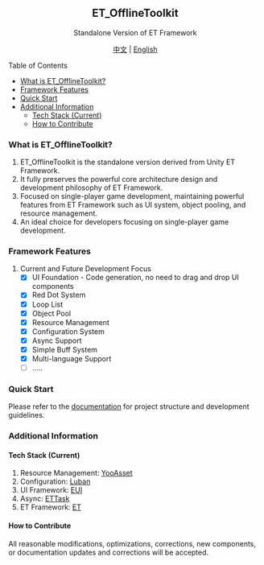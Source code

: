 <h2 align="center">
 ET_OfflineToolkit
</h2>

<p align="center">
Standalone Version of ET Framework
</p>
<p align="center">
<a href="README.md">中文</a> | <a href="README-EN.md">English</a>
</p>

Table of Contents
- [What is ET_OfflineToolkit?](#what-is-et_offlinetoolkit)
- [Framework Features](#framework-features)
- [Quick Start](#quick-start)
- [Additional Information](#additional-information)
  - [Tech Stack (Current)](#tech-stack-current)
  - [How to Contribute](#how-to-contribute)

### What is ET_OfflineToolkit?
1. ET_OfflineToolkit is the standalone version derived from Unity ET Framework.
2. It fully preserves the powerful core architecture design and development philosophy of ET Framework.
3. Focused on single-player game development, maintaining powerful features from ET Framework such as UI system, object pooling, and resource management.
4. An ideal choice for developers focusing on single-player game development.

### Framework Features
1. Current and Future Development Focus
    - [x] UI Foundation - Code generation, no need to drag and drop UI components
    - [x] Red Dot System
    - [x] Loop List
    - [x] Object Pool
    - [x] Resource Management
    - [x] Configuration System
    - [x] Async Support
    - [x] Simple Buff System
    - [x] Multi-language Support
    - [ ] .....

### Quick Start
Please refer to the [documentation](https://etofflinetoolkit-doc.website/) for project structure and development guidelines.

### Additional Information

#### Tech Stack (Current)
1. Resource Management: [YooAsset](https://github.com/tuyoogame/YooAsset)
2. Configuration: [Luban](https://github.com/focus-creative-games/luban)
3. UI Framework: [EUI](https://github.com/zzjfengqing/ET-EUI)
4. Async: [ETTask](https://github.com/egametang/ET)
5. ET Framework: [ET](https://github.com/egametang/ET)

#### How to Contribute
All reasonable modifications, optimizations, corrections, new components, or documentation updates and corrections will be accepted. 